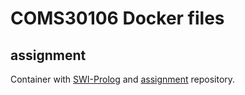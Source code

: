 # COMS30106 Docker files #
## assignment ##
Container with [SWI-Prolog](http://swi-prolog.org) and [assignment](https://github.com/COMS30106/assignment) repository.
